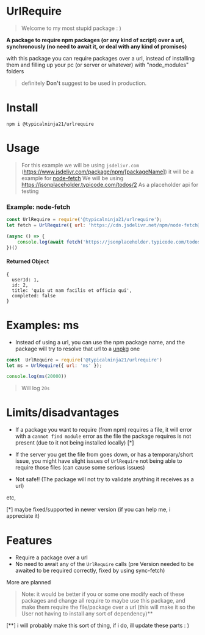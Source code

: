 # UrlRequire
> Welcome to my most stupid package : )

**A package to require npm packages (or any kind of script) over a url, synchronously (no need to await it, or deal with any kind of promises)** 

with this package you can require packages over a url, instead of installing them and filling up your pc (or server or whatever) with "node_modules" folders

> definitely **Don't** suggest to be used in production.

# Install

`npm i @typicalninja21/urlrequire`

# Usage

> For this example we will be using `jsdelivr.com` (https://www.jsdelivr.com/package/npm/[packageName]) 
> it will be a example for [node-fetch](https://www.npmjs.com/package/node-fetch)
> We will be using https://jsonplaceholder.typicode.com/todos/2 As a placeholder api for testing

### Example: node-fetch

```js
const UrlRequire = require('@typicalninja21/urlrequire');
let fetch = UrlRequire({ url: 'https://cdn.jsdelivr.net/npm/node-fetch@2.6.1/lib/index.js' });

(async () => {
    console.log(await fetch('https://jsonplaceholder.typicode.com/todos/2').then(r => r.json()))
})()
```

#### Returned Object
```
{
  userId: 1,
  id: 2,
  title: 'quis ut nam facilis et officia qui',
  completed: false
}
```


# Examples: ms

* Instead of using a url, you can use the npm package name, and the package will try to resolve that url to a [unpkg](https://unpkg.com) one

```js
const  UrlRequire = require('@typicalninja21/urlrequire')
let ms = UrlRequire({ url: 'ms' });

console.log(ms(20000))
```

> Will log `20s`




# Limits/disadvantages

* If a package you want to require (from npm) requires a file, it will error with a `cannot find module` error as the file the package requires is not present (due to it not being installed locally) [*]

* If the server you get the file from goes down, or has a temporary/short issue, you might have slight issues of `UrlRequire` not being able to require those files (can cause some serious issues)

* Not safe!! (The package will not try to validate anything it receives as a url)

etc,


[*] maybe fixed/supported in newer version (if you can help me, i appreciate it)


# Features

* Require a package over a url 
* No need to await any of the `UrlRequire` calls (pre Version needed to be awaited to be required correctly, fixed by using sync-fetch)

More are planned


> Note: it would be better if you or some one modify each of these packages and change all require to maybe use this package, and make them require the file/package over a url (this will make it so the User not having to install any sort of dependency)**

[**] i will probably make this sort of thing, if i do, ill update these parts : )



